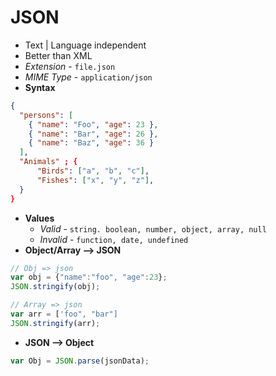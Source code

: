 # JSON

- Text | Language independent
- Better than XML
- _Extension_ - `file.json`
- _MIME Type_ - `application/json`
- **Syntax**

```json
{
  "persons": [
    { "name": "Foo", "age": 23 },
    { "name": "Bar", "age": 26 },
    { "name": "Baz", "age": 36 }
  ],
  "Animals" ; {
      "Birds": ["a", "b", "c"],
      "Fishes": ["x", "y", "z"],
  }
}
```

- **Values**
  - _Valid_ - `string. boolean, number, object, array, null`
  - _Invalid_ - `function, date, undefined`
- **Object/Array --> JSON**

```js
// Obj => json
var obj = {"name":"foo", "age":23};
JSON.stringify(obj);

// Array => json
var arr = ['foo", "bar"]
JSON.stringify(arr);
```

- **JSON --> Object**

```js
var Obj = JSON.parse(jsonData);
```
